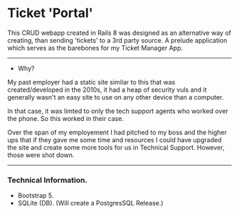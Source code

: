 # Ticket 'Portal'

This CRUD webapp created in Rails 8 was designed as an alternative way of creating, than sending 'tickets' to a 3rd party source. A prelude application which serves as the barebones for my Ticket Manager App.

-------

* Why?

My past employer had a static site similar to this that was created/developed in the 2010s, it had a heap of security vuls and it generally wasn't an easy site to use on any other device than a computer.

In that case, it was limted to only the tech support agents who worked over the phone. So this worked in their case.

Over the span of my employement I had pitched to my boss and the higher ups that if they gave me some time and resources I could have upgraded the site and create some more tools for us in Technical Support. However, those were shot down.

-------

### Technical Information.

- Bootstrap 5.
- SQLite (DB). (Will create a PostgresSQL Release.)